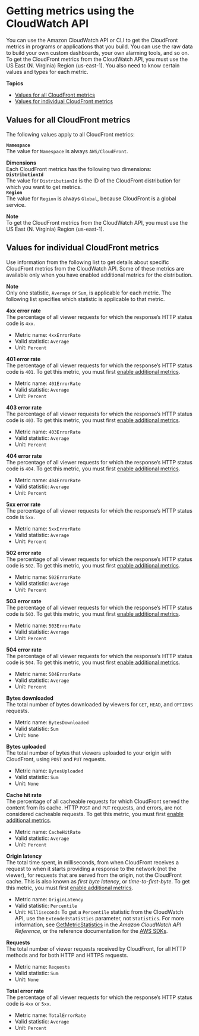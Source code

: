 # Getting metrics using the CloudWatch API<a name="programming-cloudwatch-metrics"></a>

You can use the Amazon CloudWatch API or CLI to get the CloudFront metrics in programs or applications that you build\. You can use the raw data to build your own custom dashboards, your own alarming tools, and so on\. To get the CloudFront metrics from the CloudWatch API, you must use the US East \(N\. Virginia\) Region \(us\-east\-1\)\. You also need to know certain values and types for each metric\.

**Topics**
+ [Values for all CloudFront metrics](#cloudfront-metrics-global-values)
+ [Values for individual CloudFront metrics](#cloudfront-metrics-values)

## Values for all CloudFront metrics<a name="cloudfront-metrics-global-values"></a>

The following values apply to all CloudFront metrics:

**`Namespace`**  
The value for `Namespace` is always `AWS/CloudFront`\.

**Dimensions**  
Each CloudFront metrics has the following two dimensions:    
**`DistributionId`**  
The value for `DistributionId` is the ID of the CloudFront distribution for which you want to get metrics\.  
**`Region`**  
The value for `Region` is always `Global`, because CloudFront is a global service\.

**Note**  
To get the CloudFront metrics from the CloudWatch API, you must use the US East \(N\. Virginia\) Region \(us\-east\-1\)\.

## Values for individual CloudFront metrics<a name="cloudfront-metrics-values"></a>

Use information from the following list to get details about specific CloudFront metrics from the CloudWatch API\. Some of these metrics are available only when you have enabled additional metrics for the distribution\.

**Note**  
Only one statistic, `Average` or `Sum`, is applicable for each metric\. The following list specifies which statistic is applicable to that metric\.

**4xx error rate**  
The percentage of all viewer requests for which the response’s HTTP status code is `4xx`\.  
+ Metric name: `4xxErrorRate`
+ Valid statistic: `Average`
+ Unit: `Percent`

**401 error rate**  
The percentage of all viewer requests for which the response’s HTTP status code is `401`\. To get this metric, you must first [enable additional metrics](viewing-cloudfront-metrics.md#monitoring-console.distributions-additional)\.  
+ Metric name: `401ErrorRate`
+ Valid statistic: `Average`
+ Unit: `Percent`

**403 error rate**  
The percentage of all viewer requests for which the response’s HTTP status code is `403`\. To get this metric, you must first [enable additional metrics](viewing-cloudfront-metrics.md#monitoring-console.distributions-additional)\.  
+ Metric name: `403ErrorRate`
+ Valid statistic: `Average`
+ Unit: `Percent`

**404 error rate**  
The percentage of all viewer requests for which the response’s HTTP status code is `404`\. To get this metric, you must first [enable additional metrics](viewing-cloudfront-metrics.md#monitoring-console.distributions-additional)\.  
+ Metric name: `404ErrorRate`
+ Valid statistic: `Average`
+ Unit: `Percent`

**5xx error rate**  
The percentage of all viewer requests for which the response’s HTTP status code is `5xx`\.  
+ Metric name: `5xxErrorRate`
+ Valid statistic: `Average`
+ Unit: `Percent`

**502 error rate**  
The percentage of all viewer requests for which the response’s HTTP status code is `502`\. To get this metric, you must first [enable additional metrics](viewing-cloudfront-metrics.md#monitoring-console.distributions-additional)\.  
+ Metric name: `502ErrorRate`
+ Valid statistic: `Average`
+ Unit: `Percent`

**503 error rate**  
The percentage of all viewer requests for which the response’s HTTP status code is `503`\. To get this metric, you must first [enable additional metrics](viewing-cloudfront-metrics.md#monitoring-console.distributions-additional)\.  
+ Metric name: `503ErrorRate`
+ Valid statistic: `Average`
+ Unit: `Percent`

**504 error rate**  
The percentage of all viewer requests for which the response’s HTTP status code is `504`\. To get this metric, you must first [enable additional metrics](viewing-cloudfront-metrics.md#monitoring-console.distributions-additional)\.  
+ Metric name: `504ErrorRate`
+ Valid statistic: `Average`
+ Unit: `Percent`

**Bytes downloaded**  
The total number of bytes downloaded by viewers for `GET`, `HEAD`, and `OPTIONS` requests\.  
+ Metric name: `BytesDownloaded`
+ Valid statistic: `Sum`
+ Unit: `None`

**Bytes uploaded**  
The total number of bytes that viewers uploaded to your origin with CloudFront, using `POST` and `PUT` requests\.  
+ Metric name: `BytesUploaded`
+ Valid statistic: `Sum`
+ Unit: `None`

**Cache hit rate**  
The percentage of all cacheable requests for which CloudFront served the content from its cache\. HTTP `POST` and `PUT` requests, and errors, are not considered cacheable requests\. To get this metric, you must first [enable additional metrics](viewing-cloudfront-metrics.md#monitoring-console.distributions-additional)\.  
+ Metric name: `CacheHitRate`
+ Valid statistic: `Average`
+ Unit: `Percent`

**Origin latency**  
The total time spent, in milliseconds, from when CloudFront receives a request to when it starts providing a response to the network \(not the viewer\), for requests that are served from the origin, not the CloudFront cache\. This is also known as *first byte latency*, or *time\-to\-first\-byte*\. To get this metric, you must first [enable additional metrics](viewing-cloudfront-metrics.md#monitoring-console.distributions-additional)\.  
+ Metric name: `OriginLatency`
+ Valid statistic: `Percentile`
+ Unit: `Milliseconds`
To get a `Percentile` statistic from the CloudWatch API, use the `ExtendedStatistics` parameter, not `Statistics`\. For more information, see [GetMetricStatistics](https://docs.aws.amazon.com/AmazonCloudWatch/latest/APIReference/API_GetMetricStatistics.html) in the *Amazon CloudWatch API Reference*, or the reference documentation for the [AWS SDKs](https://docs.aws.amazon.com/#sdks)\.

**Requests**  
The total number of viewer requests received by CloudFront, for all HTTP methods and for both HTTP and HTTPS requests\.  
+ Metric name: `Requests`
+ Valid statistic: `Sum`
+ Unit: `None`

**Total error rate**  
The percentage of all viewer requests for which the response’s HTTP status code is `4xx` or `5xx`\.  
+ Metric name: `TotalErrorRate`
+ Valid statistic: `Average`
+ Unit: `Percent`